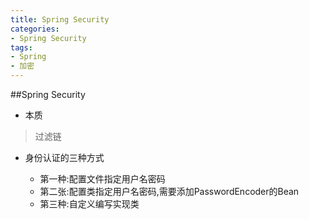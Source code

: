 ```yaml
---
title: Spring Security
categories:
- Spring Security
tags: 
- Spring
- 加密
---
```


##Spring Security

* 本质

> 过滤链
>

* 身份认证的三种方式

    * 第一种:配置文件指定用户名密码
    * 第二张:配置类指定用户名密码,需要添加PasswordEncoder的Bean
    * 第三种:自定义编写实现类
